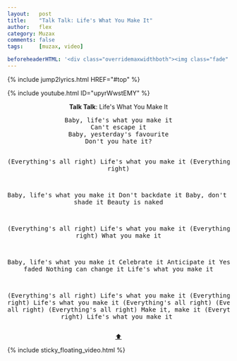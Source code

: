 ```yaml
---
layout:   post
title:    "Talk Talk: Life's What You Make It"
author:   flex
category: Muzax
comments: false
tags:     [muzax, video]

beforeheaderHTML: '<div class="overridemaxwidthboth"><img class="fade" id="fadeimg1" onload="document.getElementById(''fadeimg1'').style.opacity=''1''" style="" src="images/TalkTalk/MarkHollis.jpg"></div>'
---
```


{% include jump2lyrics.html HREF="#top" %}

{% include youtube.html ID="upyrWwstEMY" %}

<!-- break -->

<a id="top"></a>
<div id="lyrics"><div class="lyricsheader" style=""><p><center><b>Talk Talk</b>: Life's What You Make It</center></p></div>
<center><pre>
Baby, life's what you make it
Can't escape it
Baby, yesterday's favourite
Don't you hate it?

(Everything's all right)
Life's what you make it
(Everything's all right)

Baby, life's what you make it
Don't backdate it
Baby, don't try to shade it
Beauty is naked

(Everything's all right)
Life's what you make it
(Everything's all right)
What you make it

Baby, life's what you make it
Celebrate it
Anticipate it
Yesterday's faded
Nothing can change it
Life's what you make it

(Everything's all right)
Life's what you make it
(Everything's all right)
Life's what you make it
(Everything's all right)
(Everything's all right)
(Everything's all right)
Make it, make it
(Everything's all right)
Life's what you make it
</pre>
<a href="#top">⬆</a></center></div>

<div class="sticky_floating_video"></div>
{% include sticky_floating_video.html %}